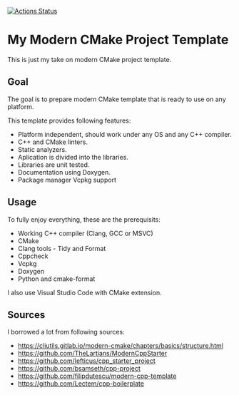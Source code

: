 [![Actions Status](https://github.com/jan-moravec/cmake-project-template/actions/workflows/ci.yml/badge.svg)](https://github.com/jan-moravec/cmake-project-template/actions)

# My Modern CMake Project Template

This is just my take on modern CMake project template.

## Goal

The goal is to prepare modern CMake template that is ready to use on any platform.

This template provides following features:

* Platform independent, should work under any OS and any C++ compiler.
* C++ and CMake linters.
* Static analyzers.
* Aplication is divided into the libraries.
* Libraries are unit tested.
* Documentation using Doxygen.
* Package manager Vcpkg support

## Usage

To fully enjoy everything, these are the prerequisits:

* Working C++ compiler (Clang, GCC or MSVC)
* CMake
* Clang tools - Tidy and Format
* Cppcheck
* Vcpkg
* Doxygen
* Python and cmake-format

I also use Visual Studio Code with CMake extension.

## Sources

I borrowed a lot from following sources:

* https://cliutils.gitlab.io/modern-cmake/chapters/basics/structure.html
* https://github.com/TheLartians/ModernCppStarter
* https://github.com/lefticus/cpp_starter_project
* https://github.com/bsamseth/cpp-project
* https://github.com/filipdutescu/modern-cpp-template
* https://github.com/Lectem/cpp-boilerplate
